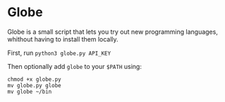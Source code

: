 # Globe

Globe is a small script that lets you try out new programming languages,
whithout having to install them locally.

First, run `python3 globe.py API_KEY`

Then optionally add `globe` to your `$PATH` using:

    chmod +x globe.py
    mv globe.py globe
    mv globe ~/bin